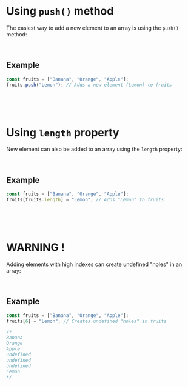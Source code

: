 # Using `push()` method

The easiest way to add a new element to an array is using the `push()` method:

&nbsp;

## Example

```js
const fruits = ["Banana", "Orange", "Apple"];
fruits.push("Lemon"); // Adds a new element (Lemon) to fruits
```

&nbsp;

&nbsp;

# Using `length` property

New element can also be added to an array using the `length` property:

&nbsp;

## Example

```js
const fruits = ["Banana", "Orange", "Apple"];
fruits[fruits.length] = "Lemon"; // Adds "Lemon" to fruits
```

&nbsp;

&nbsp;

# WARNING !

Adding elements with high indexes can create undefined "holes" in an array:

&nbsp;

## Example

```js
const fruits = ["Banana", "Orange", "Apple"];
fruits[6] = "Lemon"; // Creates undefined "holes" in fruits

/*
Banana
Orange
Apple
undefined
undefined
undefined
Lemon
*/
```

&nbsp;

&nbsp;
